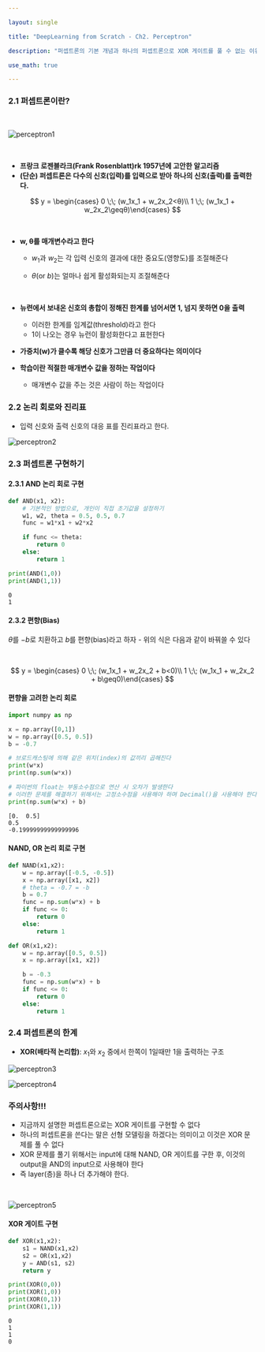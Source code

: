 ```yaml
---

layout: single

title: "DeepLearning from Scratch - Ch2. Perceptron"

description: "퍼셉트론의 기본 개념과 하나의 퍼셉트론으로 XOR 게이트를 풀 수 없는 이유에 대해 설명합니다"

use_math: true

---
```


### 2.1 퍼셉트론이란?

<br>

![perceptron1](/assets/images/21-11-08_perceptron/perceptron1.jpg)

<br>

-	**프랑크 로젠블라크(Frank Rosenblatt)rk 1957년에 고안한 알고리즘**
-	**(단순) 퍼셉트론은 다수의 신호(입력)를 입력으로 받아 하나의 신호(출력)를 출력한다.**

$$ y = \begin{cases} 0 \;\; (w_1x_1 + w_2x_2<θ)\\ 1 \;\; (w_1x_1 + w_2x_2\geqθ)\end{cases} $$

<br>

-	**w, θ를 매개변수라고 한다**

	-	$w_1$과 $w_2$는 각 입력 신호의 결과에 대한 중요도(영향도)를 조절해준다

	-	$θ$(or $b$)는 얼마나 쉽게 활성화되는지 조절해준다

	<br>

-	**뉴련에서 보내온 신호의 총합이 정해진 한계를 넘어서면 1, 넘지 못하면 0을 출력**

	-	이러한 한계를 임계값(threshold)라고 한다
	-	1이 나오는 경우 뉴런이 활성화한다고 표현한다<br>

-	**가중치(w)가 클수록 해당 신호가 그만큼 더 중요하다는 의미이다**<br>

-	**학습이란 적절한 매개변수 값을 정하는 작업이다**

	-	매개변수 값을 주는 것은 사람이 하는 작업이다

### 2.2 논리 회로와 진리표

-	입력 신호와 출력 신호의 대응 표를 진리표라고 한다.

![perceptron2](/assets/images/21-11-08_perceptron/perceptron2.jpg)

### 2.3 퍼셉트론 구현하기

#### 2.3.1 AND 논리 회로 구현

```python
def AND(x1, x2):
    # 기본적인 방법으로, 개인이 직접 초기값을 설정하기
    w1, w2, theta = 0.5, 0.5, 0.7
    func = w1*x1 + w2*x2

    if func <= theta:
        return 0
    else:
        return 1
```

```python
print(AND(1,0))
print(AND(1,1))
```

```
0
1
```

#### 2.3.2 편향(Bias)

$θ$를 $-b$로 치환하고 $b$를 편향(bias)라고 하자 - 위의 식은 다음과 같이 바꿔쓸 수 있다

<br>

$$ y = \begin{cases} 0 \;\; (w_1x_1 + w_2x_2 + b<0)\\ 1 \;\; (w_1x_1 + w_2x_2 + b\geq0)\end{cases} $$

#### 편향을 고려한 논리 회로

```python
import numpy as np

x = np.array([0,1])
w = np.array([0.5, 0.5])
b = -0.7

# 브로드캐스팅에 의해 같은 위치(index)의 값끼리 곱해진다
print(w*x)
print(np.sum(w*x))

# 파이썬의 float는 부동소수점으로 연산 시 오차가 발생한다
# 이러한 문제를 해결하기 위해서는 고정소수점을 사용해야 하며 Decimal()을 사용해야 한다
print(np.sum(w*x) + b)
```

```
[0.  0.5]
0.5
-0.19999999999999996
```

#### NAND, OR 논리 회로 구현

```python
def NAND(x1,x2):
    w = np.array([-0.5, -0.5])
    x = np.array([x1, x2])
    # theta = -0.7 = -b
    b = 0.7
    func = np.sum(w*x) + b
    if func <= 0:
        return 0
    else:
        return 1

def OR(x1,x2):
    w = np.array([0.5, 0.5])
    x = np.array([x1, x2])

    b = -0.3
    func = np.sum(w*x) + b
    if func <= 0:
        return 0
    else:
        return 1
```

### 2.4 퍼셉트론의 한계

-	**XOR(배타적 논리합)**: $x_1$와 $x_2$ 중에서 한쪽이 1일때만 1을 출력하는 구조

![perceptron3](/assets/images/21-11-08_perceptron/perceptron3.jpg)

![perceptron4](/assets/images/21-11-08_perceptron/perceptron4.jpg)

### **주의사항!!!**

-	지금까지 설명한 퍼셉트론으로는 XOR 게이트를 구현할 수 없다
-	하나의 퍼셉트론을 쓴다는 말은 선형 모델링을 하겠다는 의미이고 이것은 XOR 문제를 풀 수 없다
-	XOR 문제를 풀기 위해서는 input에 대해 NAND, OR 게이트를 구한 후, 이것의 output을 AND의 input으로 사용해야 한다
-	즉 layer(층)을 하나 더 추가해야 한다.

<br>

![perceptron5](/assets/images/21-11-08_perceptron/perceptron5.jpg)

#### XOR 게이트 구현

```python
def XOR(x1,x2):
    s1 = NAND(x1,x2)
    s2 = OR(x1,x2)
    y = AND(s1, s2)
    return y
```

```python
print(XOR(0,0))
print(XOR(1,0))
print(XOR(0,1))
print(XOR(1,1))
```

```
0
1
1
0
```
